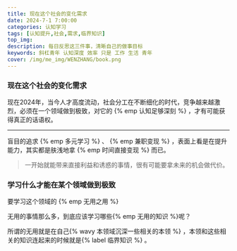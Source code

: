 ```yaml
---
title: 现在这个社会的变化需求
date: 2024-7-1 7:00:00
categories: 认知学习
tags: [认知提升,社会,需求,临界知识]
top_img: 
description: 每日反思这三件事，清晰自己的做事目标
keywords: 斜杠青年 认知深度 效率 只是 工作 生活 青年
cover: /img/me_img/WENZHANG/book.png
---
```

### 现在这个社会的变化需求

现在2024年，当今人才高度流动，社会分工在不断细化的时代，竞争越来越激烈，必须在一个领域做到极致，对它的 {% emp 认知足够深刻 %} ，才有可能获得真正的话语权。

------

盲目的追求 {% emp 多元学习 %} 、 {% emp 兼职变现 %} ，表面上看是在提升能力，其实都是肤浅地拿 {% emp 时间直接变现 %} 而已。

> 一开始就能带来直接利益和诱惑的事情，很有可能要拿未来的机会做代价。

### 学习什么才能在某个领域做到极致

要学习这个领域的 {% emp 无用之用 %}

无用的事情那么多，到底应该学习哪些{% emp 无用的知识 %}呢？

所谓的无用就是在自己{% wavy 本领域沉深一些相关的本领 %} ，本领和这些相关的知识连起来的时候就是{% label 临界知识 %} 。